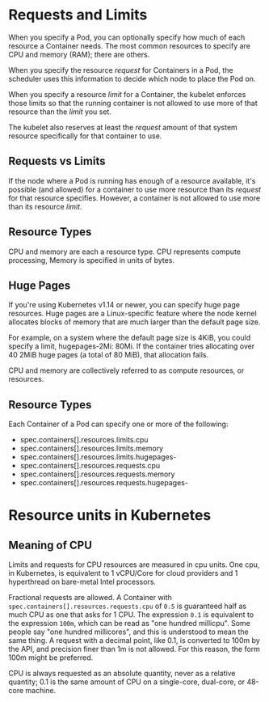 # Requests and Limits

When you specify a Pod, you can optionally specify how much of each resource a Container needs. The most common resources to specify are CPU and memory (RAM); there are others.

When you specify the resource *request* for Containers in a Pod, the scheduler uses this information to decide which node to place the Pod on. 

When you specify a resource *limit* for a Container, the kubelet enforces those limits so that the running container is not allowed to use more of that resource than the *limit* you set. 

The kubelet also reserves at least the *request* amount of that system resource specifically for that container to use.

## Requests vs Limits

If the node where a Pod is running has enough of a resource available, it's possible (and allowed) for a container to use more resource than its *request* for that resource specifies. However, a container is not allowed to use more than its resource *limit*.

## Resource Types

CPU and memory are each a resource type. CPU represents compute processing, Memory is specified in units of bytes.

## Huge Pages

If you're using Kubernetes v1.14 or newer, you can specify huge page resources. Huge pages are a Linux-specific feature where the node kernel allocates blocks of memory that are much larger than the default page size.

For example, on a system where the default page size is 4KiB, you could specify a limit, hugepages-2Mi: 80Mi. If the container tries allocating over 40 2MiB huge pages (a total of 80 MiB), that allocation fails.

CPU and memory are collectively referred to as compute resources, or resources.

## Resource Types

Each Container of a Pod can specify one or more of the following:

* spec.containers[].resources.limits.cpu
* spec.containers[].resources.limits.memory
* spec.containers[].resources.limits.hugepages-<size>
* spec.containers[].resources.requests.cpu
* spec.containers[].resources.requests.memory
* spec.containers[].resources.requests.hugepages-<size>

# Resource units in Kubernetes

## Meaning of CPU 

Limits and requests for CPU resources are measured in cpu units. One cpu, in Kubernetes, is equivalent to 1 vCPU/Core for cloud providers and 1 hyperthread on bare-metal Intel processors.

Fractional requests are allowed. A Container with `spec.containers[].resources.requests.cpu` of `0.5` is guaranteed half as much CPU as one that asks for 1 CPU. The expression `0.1` is equivalent to the expression `100m`, which can be read as "one hundred millicpu". Some people say "one hundred millicores", and this is understood to mean the same thing. A request with a decimal point, like 0.1, is converted to 100m by the API, and precision finer than 1m is not allowed. For this reason, the form 100m might be preferred.

CPU is always requested as an absolute quantity, never as a relative quantity; 0.1 is the same amount of CPU on a single-core, dual-core, or 48-core machine.

